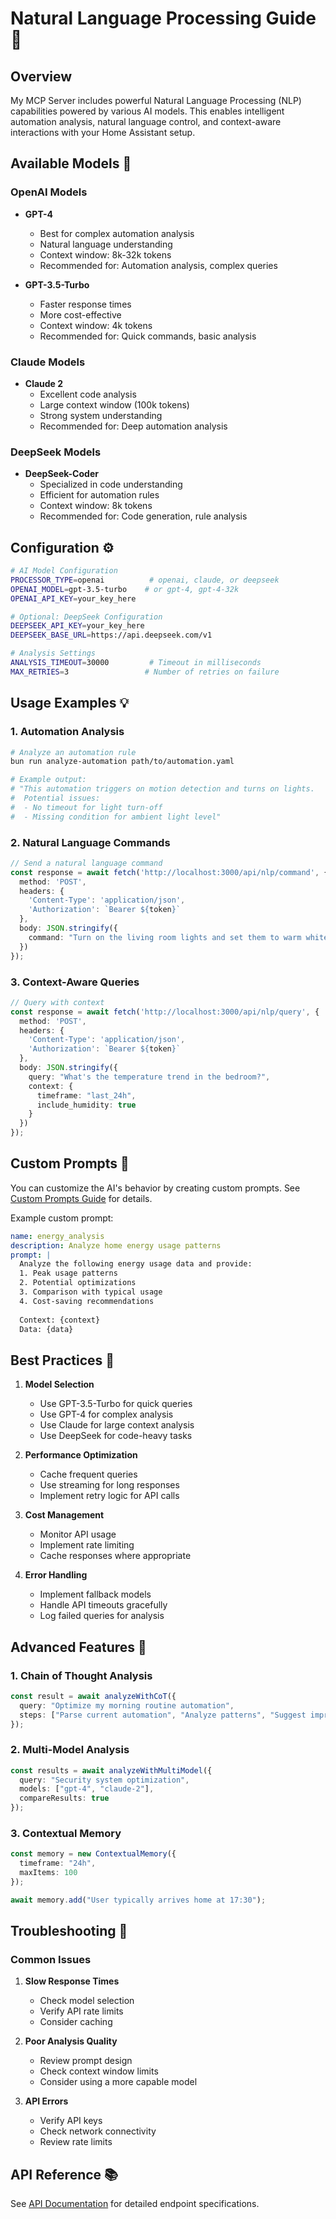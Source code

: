 # Natural Language Processing Guide 🤖

## Overview

My MCP Server includes powerful Natural Language Processing (NLP) capabilities powered by various AI models. This enables intelligent automation analysis, natural language control, and context-aware interactions with your Home Assistant setup.

## Available Models 🎯

### OpenAI Models
- **GPT-4**
  - Best for complex automation analysis
  - Natural language understanding
  - Context window: 8k-32k tokens
  - Recommended for: Automation analysis, complex queries

- **GPT-3.5-Turbo**
  - Faster response times
  - More cost-effective
  - Context window: 4k tokens
  - Recommended for: Quick commands, basic analysis

### Claude Models
- **Claude 2**
  - Excellent code analysis
  - Large context window (100k tokens)
  - Strong system understanding
  - Recommended for: Deep automation analysis

### DeepSeek Models
- **DeepSeek-Coder**
  - Specialized in code understanding
  - Efficient for automation rules
  - Context window: 8k tokens
  - Recommended for: Code generation, rule analysis

## Configuration ⚙️

```bash
# AI Model Configuration
PROCESSOR_TYPE=openai          # openai, claude, or deepseek
OPENAI_MODEL=gpt-3.5-turbo    # or gpt-4, gpt-4-32k
OPENAI_API_KEY=your_key_here

# Optional: DeepSeek Configuration
DEEPSEEK_API_KEY=your_key_here
DEEPSEEK_BASE_URL=https://api.deepseek.com/v1

# Analysis Settings
ANALYSIS_TIMEOUT=30000         # Timeout in milliseconds
MAX_RETRIES=3                 # Number of retries on failure
```

## Usage Examples 💡

### 1. Automation Analysis

```bash
# Analyze an automation rule
bun run analyze-automation path/to/automation.yaml

# Example output:
# "This automation triggers on motion detection and turns on lights.
#  Potential issues:
#  - No timeout for light turn-off
#  - Missing condition for ambient light level"
```

### 2. Natural Language Commands

```typescript
// Send a natural language command
const response = await fetch('http://localhost:3000/api/nlp/command', {
  method: 'POST',
  headers: {
    'Content-Type': 'application/json',
    'Authorization': `Bearer ${token}`
  },
  body: JSON.stringify({
    command: "Turn on the living room lights and set them to warm white"
  })
});
```

### 3. Context-Aware Queries

```typescript
// Query with context
const response = await fetch('http://localhost:3000/api/nlp/query', {
  method: 'POST',
  headers: {
    'Content-Type': 'application/json',
    'Authorization': `Bearer ${token}`
  },
  body: JSON.stringify({
    query: "What's the temperature trend in the bedroom?",
    context: {
      timeframe: "last_24h",
      include_humidity: true
    }
  })
});
```

## Custom Prompts 📝

You can customize the AI's behavior by creating custom prompts. See [Custom Prompts Guide](prompts.md) for details.

Example custom prompt:
```yaml
name: energy_analysis
description: Analyze home energy usage patterns
prompt: |
  Analyze the following energy usage data and provide:
  1. Peak usage patterns
  2. Potential optimizations
  3. Comparison with typical usage
  4. Cost-saving recommendations
  
  Context: {context}
  Data: {data}
```

## Best Practices 🎯

1. **Model Selection**
   - Use GPT-3.5-Turbo for quick queries
   - Use GPT-4 for complex analysis
   - Use Claude for large context analysis
   - Use DeepSeek for code-heavy tasks

2. **Performance Optimization**
   - Cache frequent queries
   - Use streaming for long responses
   - Implement retry logic for API calls

3. **Cost Management**
   - Monitor API usage
   - Implement rate limiting
   - Cache responses where appropriate

4. **Error Handling**
   - Implement fallback models
   - Handle API timeouts gracefully
   - Log failed queries for analysis

## Advanced Features 🚀

### 1. Chain of Thought Analysis
```typescript
const result = await analyzeWithCoT({
  query: "Optimize my morning routine automation",
  steps: ["Parse current automation", "Analyze patterns", "Suggest improvements"]
});
```

### 2. Multi-Model Analysis
```typescript
const results = await analyzeWithMultiModel({
  query: "Security system optimization",
  models: ["gpt-4", "claude-2"],
  compareResults: true
});
```

### 3. Contextual Memory
```typescript
const memory = new ContextualMemory({
  timeframe: "24h",
  maxItems: 100
});

await memory.add("User typically arrives home at 17:30");
```

## Troubleshooting 🔧

### Common Issues

1. **Slow Response Times**
   - Check model selection
   - Verify API rate limits
   - Consider caching

2. **Poor Analysis Quality**
   - Review prompt design
   - Check context window limits
   - Consider using a more capable model

3. **API Errors**
   - Verify API keys
   - Check network connectivity
   - Review rate limits

## API Reference 📚

See [API Documentation](api.md) for detailed endpoint specifications. 